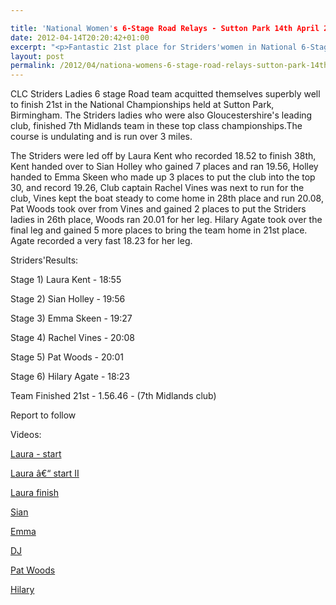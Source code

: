 ```yaml
---

title: 'National Women's 6-Stage Road Relays - Sutton Park 14th April 2012'
date: 2012-04-14T20:20:42+01:00
excerpt: "<p>Fantastic 21st place for Striders'women in National 6-Stage Road Relays!</p>"
layout: post
permalink: /2012/04/nationa-womens-6-stage-road-relays-sutton-park-14th-april-2012/
---
```

</p> 

CLC Striders Ladies 6 stage Road team acquitted themselves superbly well to finish 21st in the National Championships held at Sutton Park, Birmingham. The Striders ladies who were also Gloucestershire's leading club, finished 7th Midlands team in these top class championships.The course is undulating and is run over 3 miles.

The Striders were led off by Laura Kent who recorded 18.52 to finish 38th, Kent handed over to Sian Holley who gained 7 places and ran 19.56, Holley handed to Emma Skeen who made up 3 places to put the club into the top 30, and record 19.26, Club captain Rachel Vines was next to run for the club, Vines kept the boat steady to come home in 28th place and run 20.08, Pat Woods took over from Vines and gained 2 places to put the Striders ladies in 26th place, Woods ran 20.01 for her leg. Hilary Agate took over the final leg and gained 5 more places to bring the team home in 21st place. Agate recorded a very fast 18.23 for her leg.

Striders'Results:

Stage 1) Laura Kent - 18:55

Stage 2) Sian Holley - 19:56

Stage 3) Emma Skeen - 19:27

Stage 4) Rachel Vines - 20:08

Stage 5) Pat Woods - 20:01

Stage 6) Hilary Agate - 18:23

Team Finished 21st - 1.56.46 - (7th Midlands club)

Report to follow

Videos:

<a href="http://youtu.be/7UtDvtYZvro" target="_blank" rel="nofollow">Laura - start</a>

<a href="http://youtu.be/8yd-O9xnBzs" target="_blank" rel="nofollow">Laura â€“ start II</a>

<a href="http://youtu.be/I5kw011ItmI" target="_blank" rel="nofollow">Laura finish</a>

<a href="http://youtu.be/oySrNPUxqQk" target="_blank" rel="nofollow">Sian</a>

<a href="http://youtu.be/rk800oUaf28" target="_blank" rel="nofollow">Emma</a>

<a href="http://youtu.be/bA-Hnfk1oxQ" target="_blank" rel="nofollow">DJ</a>

<a href="http://youtu.be/jn8BQYMXbXE" target="_blank" rel="nofollow">Pat Woods</a>

<a href="http://youtu.be/2ysHblDNXeg" target="_blank" rel="nofollow">Hilary</a></p>